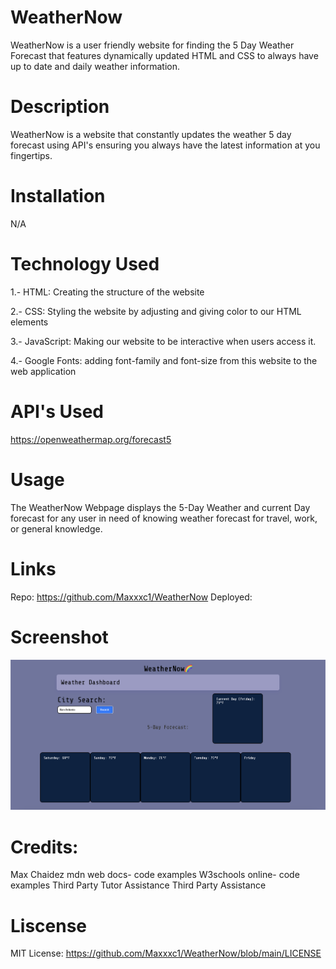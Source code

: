 # WeatherNow
WeatherNow is a user friendly website for finding the 5 Day Weather Forecast that features dynamically updated HTML and CSS to always have up to date and daily weather information. 


# Description
WeatherNow is a website that constantly updates the weather 5 day forecast using API's ensuring you always have the latest information at you fingertips. 


# Installation

N/A

# Technology Used

1.- HTML: Creating the structure of the website

2.- CSS: Styling the website by adjusting and giving color to our HTML elements

3.- JavaScript: Making our website to be interactive when users access it.

4.- Google Fonts: adding font-family and font-size from this website to the web application


# API's Used

https://openweathermap.org/forecast5

# Usage

The WeatherNow Webpage displays the 5-Day Weather and current Day forecast for any user in need of knowing weather forecast for travel, work, or general knowledge.

# Links

Repo: https://github.com/Maxxxc1/WeatherNow
Deployed: [
](https://maxxxc1.github.io/WeatherNow/)
# Screenshot

![screenshot](screenshot.png)


# Credits: 
Max Chaidez
mdn web docs- code examples
W3schools online- code examples
Third Party Tutor Assistance
Third Party Assistance

# Liscense
MIT License: https://github.com/Maxxxc1/WeatherNow/blob/main/LICENSE

